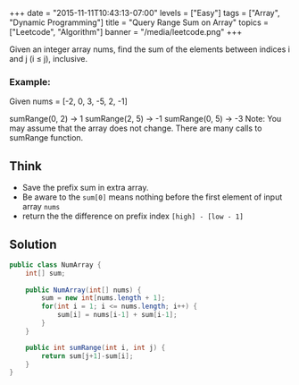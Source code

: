+++
date = "2015-11-11T10:43:13-07:00"
levels = ["Easy"]
tags = ["Array", "Dynamic Programming"]
title = "Query Range Sum on Array"
topics = ["Leetcode", "Algorithm"]
banner = "/media/leetcode.png"
+++

Given an integer array nums, find the sum of the elements between indices i and j (i ≤ j), inclusive.
<!--more-->
### Example:
Given nums = [-2, 0, 3, -5, 2, -1]

sumRange(0, 2) -> 1
sumRange(2, 5) -> -1
sumRange(0, 5) -> -3
Note:
You may assume that the array does not change.
There are many calls to sumRange function.

## Think
- Save the prefix sum in extra array.
- Be aware to the `sum[0]` means nothing before the first element of input array `nums`
- return the the difference on prefix index `[high] - [low - 1]`

## Solution
```java
public class NumArray {
    int[] sum;
    
    public NumArray(int[] nums) {
        sum = new int[nums.length + 1];
        for(int i = 1; i <= nums.length; i++) {
            sum[i] = nums[i-1] + sum[i-1];
        }
    }

    public int sumRange(int i, int j) {
        return sum[j+1]-sum[i];
    }
}
```
